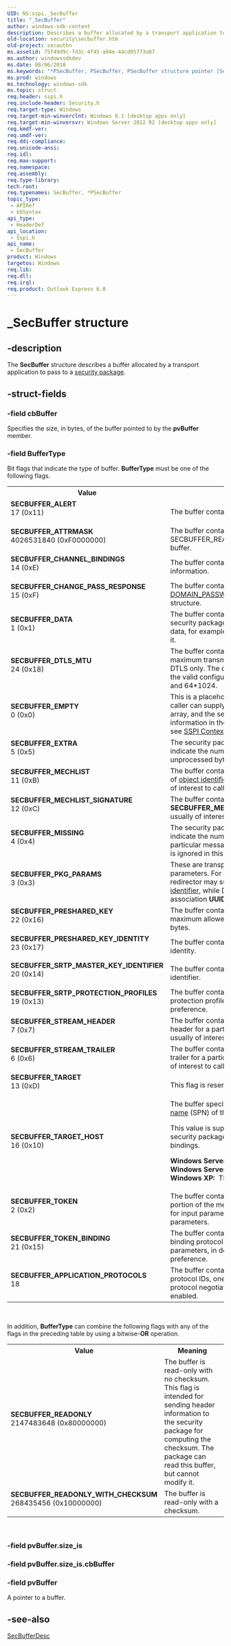 ```yaml
---
UID: NS:sspi._SecBuffer
title: "_SecBuffer"
author: windows-sdk-content
description: Describes a buffer allocated by a transport application to pass to a security package.
old-location: security\secbuffer.htm
old-project: secauthn
ms.assetid: 75f49d9c-7d3c-4f45-a94e-44cd05773a07
ms.author: windowssdkdev
ms.date: 08/06/2018
ms.keywords: "*PSecBuffer, PSecBuffer, PSecBuffer structure pointer [Security], SECBUFFER_ALERT, SECBUFFER_APPLICATION_PROTOCOLS, SECBUFFER_ATTRMASK, SECBUFFER_CHANGE_PASS_RESPONSE, SECBUFFER_CHANNEL_BINDINGS, SECBUFFER_DATA, SECBUFFER_DTLS_MTU, SECBUFFER_EMPTY, SECBUFFER_EXTRA, SECBUFFER_MECHLIST, SECBUFFER_MECHLIST_SIGNATURE, SECBUFFER_MISSING, SECBUFFER_PKG_PARAMS, SECBUFFER_PRESHARED_KEY, SECBUFFER_PRESHARED_KEY_IDENTITY, SECBUFFER_READONLY, SECBUFFER_READONLY_WITH_CHECKSUM, SECBUFFER_SRTP_MASTER_KEY_IDENTIFIER, SECBUFFER_SRTP_PROTECTION_PROFILES, SECBUFFER_STREAM_HEADER, SECBUFFER_STREAM_TRAILER, SECBUFFER_TARGET, SECBUFFER_TARGET_HOST, SECBUFFER_TOKEN, SECBUFFER_TOKEN_BINDING, SecBuffer, SecBuffer structure [Security], _SecBuffer, _ssp_secbuffer, security.secbuffer, sspi/PSecBuffer, sspi/SecBuffer"
ms.prod: windows
ms.technology: windows-sdk
ms.topic: struct
req.header: sspi.h
req.include-header: Security.h
req.target-type: Windows
req.target-min-winverclnt: Windows 8.1 [desktop apps only]
req.target-min-winversvr: Windows Server 2012 R2 [desktop apps only]
req.kmdf-ver: 
req.umdf-ver: 
req.ddi-compliance: 
req.unicode-ansi: 
req.idl: 
req.max-support: 
req.namespace: 
req.assembly: 
req.type-library: 
tech.root: 
req.typenames: SecBuffer, *PSecBuffer
topic_type:
 - APIRef
 - kbSyntax
api_type:
 - HeaderDef
api_location:
 - Sspi.h
api_name:
 - SecBuffer
product: Windows
targetos: Windows
req.lib: 
req.dll: 
req.irql: 
req.product: Outlook Express 6.0
---
```


# _SecBuffer structure


## -description


The <b>SecBuffer</b> structure describes a buffer allocated by a transport application to pass to a <a href="https://msdn.microsoft.com/3e9d7672-2314-45c8-8178-5a0afcfd0c50">security package</a>.


## -struct-fields




### -field cbBuffer

Specifies the size, in bytes, of the buffer pointed to by the <b>pvBuffer</b> member.


### -field BufferType

Bit flags that indicate the type of buffer. <b>BufferType</b> must be one of the following flags.

<table>
<tr>
<th>Value</th>
<th>Meaning</th>
</tr>
<tr>
<td width="40%"><a id="SECBUFFER_ALERT"></a><a id="secbuffer_alert"></a><dl>
<dt><b>SECBUFFER_ALERT</b></dt>
<dt>17 (0x11)</dt>
</dl>
</td>
<td width="60%">
The buffer contains an alert message.

</td>
</tr>
<tr>
<td width="40%"><a id="SECBUFFER_ATTRMASK"></a><a id="secbuffer_attrmask"></a><dl>
<dt><b>SECBUFFER_ATTRMASK</b></dt>
<dt>4026531840 (0xF0000000)</dt>
</dl>
</td>
<td width="60%">
The buffer contains a bitmask for a SECBUFFER_READONLY_WITH_CHECKSUM buffer.

</td>
</tr>
<tr>
<td width="40%"><a id="SECBUFFER_CHANNEL_BINDINGS"></a><a id="secbuffer_channel_bindings"></a><dl>
<dt><b>SECBUFFER_CHANNEL_BINDINGS</b></dt>
<dt>14 (0xE)</dt>
</dl>
</td>
<td width="60%">
The buffer contains channel binding information.

</td>
</tr>
<tr>
<td width="40%"><a id="SECBUFFER_CHANGE_PASS_RESPONSE"></a><a id="secbuffer_change_pass_response"></a><dl>
<dt><b>SECBUFFER_CHANGE_PASS_RESPONSE</b></dt>
<dt>15 (0xF)</dt>
</dl>
</td>
<td width="60%">
The buffer contains a <a href="https://msdn.microsoft.com/7dceaf70-d8de-47c0-b940-f0d6a0cca101">DOMAIN_PASSWORD_INFORMATION</a> structure.

</td>
</tr>
<tr>
<td width="40%"><a id="SECBUFFER_DATA"></a><a id="secbuffer_data"></a><dl>
<dt><b>SECBUFFER_DATA</b></dt>
<dt>1 (0x1)</dt>
</dl>
</td>
<td width="60%">
The buffer contains common data. The security package can read and write this data, for example, to encrypt some or all of it.

</td>
</tr>
<tr>
<td width="40%"><a id="SECBUFFER_DTLS_MTU"></a><a id="secbuffer_dtls_mtu"></a><dl>
<dt><b>SECBUFFER_DTLS_MTU</b></dt>
<dt>24 (0x18)</dt>
</dl>
</td>
<td width="60%">
The buffer contains the setting for the maximum transmission unit (MTU) size for DTLS only. The default value is 1096 and the valid configurable range is between 200 and 64*1024.

</td>
</tr>
<tr>
<td width="40%"><a id="SECBUFFER_EMPTY"></a><a id="secbuffer_empty"></a><dl>
<dt><b>SECBUFFER_EMPTY</b></dt>
<dt>0 (0x0)</dt>
</dl>
</td>
<td width="60%">
This is a placeholder in the buffer array. The caller can supply several such entries in the array, and the security package can return information in them. For more information, see 
<a href="https://msdn.microsoft.com/6c87448b-5b8d-4694-ac3f-be83a258fbb0">SSPI Context Semantics</a>.

</td>
</tr>
<tr>
<td width="40%"><a id="SECBUFFER_EXTRA"></a><a id="secbuffer_extra"></a><dl>
<dt><b>SECBUFFER_EXTRA</b></dt>
<dt>5 (0x5)</dt>
</dl>
</td>
<td width="60%">
The security package uses this value to indicate the number of extra or unprocessed bytes in a message.

</td>
</tr>
<tr>
<td width="40%"><a id="SECBUFFER_MECHLIST"></a><a id="secbuffer_mechlist"></a><dl>
<dt><b>SECBUFFER_MECHLIST</b></dt>
<dt>11 (0xB)</dt>
</dl>
</td>
<td width="60%">
The buffer contains a protocol-specific list of <a href="https://msdn.microsoft.com/e6be8932-015e-4058-b249-1671b3fea521">object identifiers</a> (OIDs). It is not usually of interest to callers.

</td>
</tr>
<tr>
<td width="40%"><a id="SECBUFFER_MECHLIST_SIGNATURE"></a><a id="secbuffer_mechlist_signature"></a><dl>
<dt><b>SECBUFFER_MECHLIST_SIGNATURE</b></dt>
<dt>12 (0xC)</dt>
</dl>
</td>
<td width="60%">
The buffer contains a signature of a <b>SECBUFFER_MECHLIST</b> buffer. It is not usually of interest to callers.

</td>
</tr>
<tr>
<td width="40%"><a id="SECBUFFER_MISSING"></a><a id="secbuffer_missing"></a><dl>
<dt><b>SECBUFFER_MISSING</b></dt>
<dt>4 (0x4)</dt>
</dl>
</td>
<td width="60%">
The security package uses this value to indicate the number of missing bytes in a particular message. The <b>pvBuffer</b> member is ignored in this type.

</td>
</tr>
<tr>
<td width="40%"><a id="SECBUFFER_PKG_PARAMS"></a><a id="secbuffer_pkg_params"></a><dl>
<dt><b>SECBUFFER_PKG_PARAMS</b></dt>
<dt>3 (0x3)</dt>
</dl>
</td>
<td width="60%">
These are transport-to-package–specific parameters. For example, the NetWare redirector may supply the server <a href="https://msdn.microsoft.com/e6be8932-015e-4058-b249-1671b3fea521">object identifier</a>, while DCE RPC can supply an association <b>UUID</b>, and so on.

</td>
</tr>
<tr>
<td width="40%"><a id="SECBUFFER_PRESHARED_KEY"></a><a id="secbuffer_preshared_key"></a><dl>
<dt><b>SECBUFFER_PRESHARED_KEY</b></dt>
<dt>22 (0x16)</dt>
</dl>
</td>
<td width="60%">
The buffer contains the preshared key. The maximum allowed PSK buffer size is 256 bytes. 

</td>
</tr>
<tr>
<td width="40%"><a id="SECBUFFER_PRESHARED_KEY_IDENTITY"></a><a id="secbuffer_preshared_key_identity"></a><dl>
<dt><b>SECBUFFER_PRESHARED_KEY_IDENTITY</b></dt>
<dt>23 (0x17)</dt>
</dl>
</td>
<td width="60%">
The buffer contains the preshared key identity.

</td>
</tr>
<tr>
<td width="40%"><a id="SECBUFFER_SRTP_MASTER_KEY_IDENTIFIER"></a><a id="secbuffer_srtp_master_key_identifier"></a><dl>
<dt><b>SECBUFFER_SRTP_MASTER_KEY_IDENTIFIER</b></dt>
<dt>20 (0x14)</dt>
</dl>
</td>
<td width="60%">
The buffer contains the SRTP master key identifier.

</td>
</tr>
<tr>
<td width="40%"><a id="SECBUFFER_SRTP_PROTECTION_PROFILES"></a><a id="secbuffer_srtp_protection_profiles"></a><dl>
<dt><b>SECBUFFER_SRTP_PROTECTION_PROFILES</b></dt>
<dt>19 (0x13)</dt>
</dl>
</td>
<td width="60%">
The buffer contains the list of SRTP protection profiles, in descending order of preference.

</td>
</tr>
<tr>
<td width="40%"><a id="SECBUFFER_STREAM_HEADER"></a><a id="secbuffer_stream_header"></a><dl>
<dt><b>SECBUFFER_STREAM_HEADER</b></dt>
<dt>7 (0x7)</dt>
</dl>
</td>
<td width="60%">
The buffer contains a protocol-specific header for a particular record. It is not usually of interest to callers.

</td>
</tr>
<tr>
<td width="40%"><a id="SECBUFFER_STREAM_TRAILER"></a><a id="secbuffer_stream_trailer"></a><dl>
<dt><b>SECBUFFER_STREAM_TRAILER</b></dt>
<dt>6 (0x6)</dt>
</dl>
</td>
<td width="60%">
The buffer contains a protocol-specific trailer for a particular record. It is not usually of interest to callers.

</td>
</tr>
<tr>
<td width="40%"><a id="SECBUFFER_TARGET"></a><a id="secbuffer_target"></a><dl>
<dt><b>SECBUFFER_TARGET</b></dt>
<dt>13 (0xD)</dt>
</dl>
</td>
<td width="60%">
This flag is reserved. Do not use it.

</td>
</tr>
<tr>
<td width="40%"><a id="SECBUFFER_TARGET_HOST"></a><a id="secbuffer_target_host"></a><dl>
<dt><b>SECBUFFER_TARGET_HOST</b></dt>
<dt>16 (0x10)</dt>
</dl>
</td>
<td width="60%">
The buffer specifies the <a href="https://msdn.microsoft.com/3e9d7672-2314-45c8-8178-5a0afcfd0c50">service principal name</a> (SPN) of the target.

This value is supported by the Digest security package when used with channel bindings.

<b>Windows Server 2008, Windows Vista, Windows Server 2003 and Windows XP:  </b>This value is not supported.

</td>
</tr>
<tr>
<td width="40%"><a id="SECBUFFER_TOKEN"></a><a id="secbuffer_token"></a><dl>
<dt><b>SECBUFFER_TOKEN</b></dt>
<dt>2 (0x2)</dt>
</dl>
</td>
<td width="60%">
The buffer contains the security token portion of the message. This is read-only for input parameters or read/write for output parameters.

</td>
</tr>
<tr>
<td width="40%"><a id="SECBUFFER_TOKEN_BINDING"></a><a id="secbuffer_token_binding"></a><dl>
<dt><b>SECBUFFER_TOKEN_BINDING</b></dt>
<dt>21 (0x15)</dt>
</dl>
</td>
<td width="60%">
The buffer contains the supported token binding protocol version and key parameters, in descending order of preference.

</td>
</tr>
<tr>
<td width="40%"><a id="SECBUFFER_APPLICATION_PROTOCOLS"></a><a id="secbuffer_application_protocols"></a><dl>
<dt><b>SECBUFFER_APPLICATION_PROTOCOLS</b></dt>
<dt>18</dt>
</dl>
</td>
<td width="60%">
The buffer contains a list of application protocol IDs, one list per application protocol negotiation extension type to be enabled.

</td>
</tr>
</table>
 


In addition, <b>BufferType</b> can combine the following flags with any of the flags in the preceding table by using a bitwise-<b>OR</b> operation.



<table>
<tr>
<th>Value</th>
<th>Meaning</th>
</tr>
<tr>
<td width="40%"><a id="SECBUFFER_READONLY"></a><a id="secbuffer_readonly"></a><dl>
<dt><b>SECBUFFER_READONLY</b></dt>
<dt>2147483648 (0x80000000)</dt>
</dl>
</td>
<td width="60%">
The buffer is read-only with no checksum. This flag is intended for sending header information to the security package for computing the checksum. The package can read this buffer, but cannot modify it.

</td>
</tr>
<tr>
<td width="40%"><a id="SECBUFFER_READONLY_WITH_CHECKSUM"></a><a id="secbuffer_readonly_with_checksum"></a><dl>
<dt><b>SECBUFFER_READONLY_WITH_CHECKSUM</b></dt>
<dt>268435456 (0x10000000)</dt>
</dl>
</td>
<td width="60%">
The buffer is read-only with a checksum.

</td>
</tr>
</table>
 


### -field pvBuffer.size_is

 


### -field pvBuffer.size_is.cbBuffer

 


### -field pvBuffer

A pointer to a buffer.


## -see-also




<a href="https://msdn.microsoft.com/fc6ef09c-3ba9-4bcb-a3c2-07422af8eaa9">SecBufferDesc</a>
 

 

